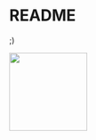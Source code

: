 # README
;)

<img height="140px" src="https://github-readme-stats.vercel.app/api/top-langs/?username=gregorryy&hide_title=true&hide_border=true&layout=compact&text_color=000&icon_color=000&bg_color=fff&theme=graywhite" /></a>
